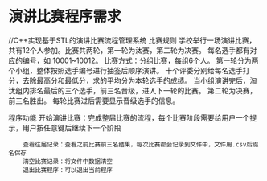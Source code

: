 # 演讲比赛程序需求
//C++实现基于STL的演讲比赛流程管理系统
 比赛规则
        学校举行一场演讲比赛，共有12个人参加。比赛共两轮，第一轮为汰赛，第二轮为决赛。
        每名选手都有对应的编号，如 10001~10012。
        比赛方式：分组比赛，每组6个人。
        第一轮分为两个小组，整体按照选手编号进行抽签后顺序演讲。
        十个评委分别给每名选手打分，去除最高分和最低分，求的平均分为本轮选手的成绩。
        当小组演讲完后，淘汰组内排名最后的三个选手，前三名晋级，进入下一轮的比赛。
        第二轮为决赛，前三名胜出。
        每轮比赛过后需要显示晋级选手的信息。

程序功能
        开始演讲比赛：完成整届比赛的流程，每个比赛阶段需要给用户一个提示，用户按任意键后继续下一个阶段

        查看往届记录：查看之前比赛前三名结果，每次比赛都会记录到文件中，文件用.csv后缀名保存
        清空比赛记录：将文件中数据清空
        退出比赛程序：可以退出当前程序
